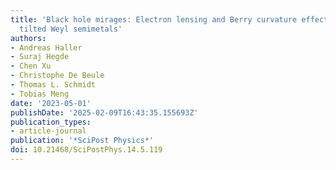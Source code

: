 ```yaml
---
title: 'Black hole mirages: Electron lensing and Berry curvature effects in inhomogeneously
  tilted Weyl semimetals'
authors:
- Andreas Haller
- Suraj Hegde
- Chen Xu
- Christophe De Beule
- Thomas L. Schmidt
- Tobias Meng
date: '2023-05-01'
publishDate: '2025-02-09T16:43:35.155693Z'
publication_types:
- article-journal
publication: '*SciPost Physics*'
doi: 10.21468/SciPostPhys.14.5.119
---
```

